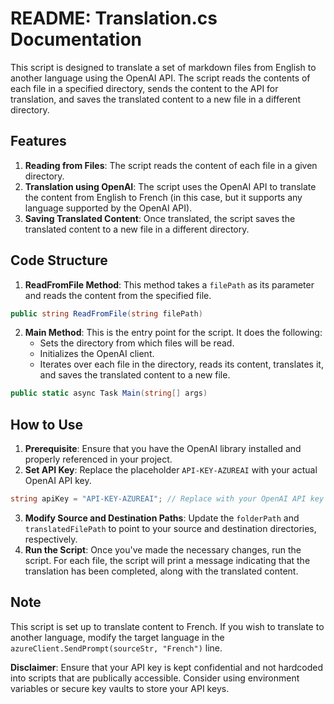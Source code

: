 # README: Translation.cs Documentation

This script is designed to translate a set of markdown files from English to another language using the OpenAI API. The script reads the contents of each file in a specified directory, sends the content to the API for translation, and saves the translated content to a new file in a different directory.

## Features

1. **Reading from Files**: The script reads the content of each file in a given directory.
2. **Translation using OpenAI**: The script uses the OpenAI API to translate the content from English to French (in this case, but it supports any language supported by the OpenAI API).
3. **Saving Translated Content**: Once translated, the script saves the translated content to a new file in a different directory.

## Code Structure

1. **ReadFromFile Method**: This method takes a `filePath` as its parameter and reads the content from the specified file.
```csharp
public string ReadFromFile(string filePath)
```

2. **Main Method**: This is the entry point for the script. It does the following:
   - Sets the directory from which files will be read.
   - Initializes the OpenAI client.
   - Iterates over each file in the directory, reads its content, translates it, and saves the translated content to a new file.
```csharp
public static async Task Main(string[] args)
```

## How to Use

1. **Prerequisite**: Ensure that you have the OpenAI library installed and properly referenced in your project.
2. **Set API Key**: Replace the placeholder `API-KEY-AZUREAI` with your actual OpenAI API key.
```csharp
string apiKey = "API-KEY-AZUREAI"; // Replace with your OpenAI API key
```
3. **Modify Source and Destination Paths**: Update the `folderPath` and `translatedFilePath` to point to your source and destination directories, respectively.
4. **Run the Script**: Once you've made the necessary changes, run the script. For each file, the script will print a message indicating that the translation has been completed, along with the translated content.

## Note

This script is set up to translate content to French. If you wish to translate to another language, modify the target language in the `azureClient.SendPrompt(sourceStr, "French")` line.

**Disclaimer**: Ensure that your API key is kept confidential and not hardcoded into scripts that are publically accessible. Consider using environment variables or secure key vaults to store your API keys.
